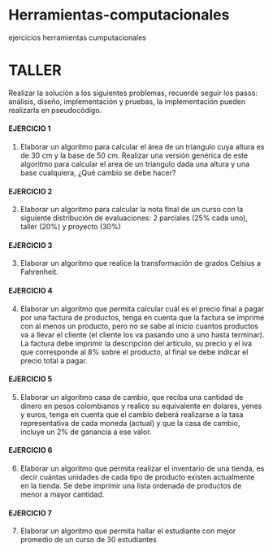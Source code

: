 # Herramientas-computacionales
ejercicios herramientas cumputacionales


# TALLER
Realizar la solución a los siguientes problemas, recuerde seguir los pasos: análisis, diseño,
implementación y pruebas, la implementación pueden realizarla en pseudocódigo.

#### EJERCICIO 1

1. Elaborar un algoritmo para calcular el área de un triangulo cuya altura es de 30 cm y la base de 50
cm. Realizar una versión genérica de este algoritmo para calcular el area de un triangulo dada una
altura y una base cualquiera, ¿Qué cambio se debe hacer?

#### EJERCICIO 2

2. Elaborar un algoritmo para calcular la nota final de un curso con la siguiente distribución de
evaluaciones: 2 parciales (25% cada uno), taller (20%) y proyecto (30%)

#### EJERCICIO 3

3. Elaborar un algoritmo que realice la transformación de grados Celsius a Fahrenheit.

#### EJERCICIO 4

4. Elaborar un algoritmo que permita calcular cuál es el precio final a pagar por una factura de
productos, tenga en cuenta que la factura se imprime con al menos un producto, pero no se sabe al
inicio cuantos productos va a llevar el cliente (el cliente los va pasando uno a uno hasta terminar). La
factura debe imprimir la descripción del artículo, su precio y el iva que corresponde al 8% sobre el
producto, al final se debe indicar el precio total a pagar.

#### EJERCICIO 5

5. Elaborar un algoritmo casa de cambio, que reciba una cantidad de dinero en pesos colombianos y
realice su equivalente en dolares, yenes y euros, tenga en cuenta que el cambio deberá realizarse a la
tasa representativa de cada moneda (actual) y que la casa de cambio, incluye un 2% de ganancia a ese
valor.

#### EJERCICIO 6

6. Elaborar un algoritmo que permita realizar el inventario de una tienda, es decir cuántas unidades de
cada tipo de producto existen actualmente en la tienda. Se debe imprimir una lista ordenada de
productos de menor a mayor cantidad.

#### EJERCICIO 7

7. Elaborar un algoritmo que permita hallar el estudiante con mejor promedio de un curso de 30
estudiantes
